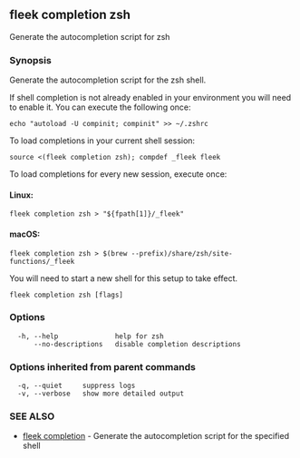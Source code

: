 ## fleek completion zsh

Generate the autocompletion script for zsh

### Synopsis

Generate the autocompletion script for the zsh shell.

If shell completion is not already enabled in your environment you will need
to enable it.  You can execute the following once:

	echo "autoload -U compinit; compinit" >> ~/.zshrc

To load completions in your current shell session:

	source <(fleek completion zsh); compdef _fleek fleek

To load completions for every new session, execute once:

#### Linux:

	fleek completion zsh > "${fpath[1]}/_fleek"

#### macOS:

	fleek completion zsh > $(brew --prefix)/share/zsh/site-functions/_fleek

You will need to start a new shell for this setup to take effect.


```
fleek completion zsh [flags]
```

### Options

```
  -h, --help              help for zsh
      --no-descriptions   disable completion descriptions
```

### Options inherited from parent commands

```
  -q, --quiet     suppress logs
  -v, --verbose   show more detailed output
```

### SEE ALSO

* [fleek completion](fleek_completion.md)	 - Generate the autocompletion script for the specified shell


